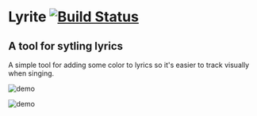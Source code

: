 # Lyrite [![Build Status](https://travis-ci.org/kevinkace/lyrite.svg?branch=master)](https://travis-ci.org/kevinkace/lyrite)
## A tool for sytling lyrics

A simple tool for adding some color to lyrics so it's easier to track visually when singing.

![demo](https://rawgit.com/kevinkace/lyrite/master/demo-SLTS.gif)

![demo](https://rawgit.com/kevinkace/lyrite/master/demo-custom.gif)
